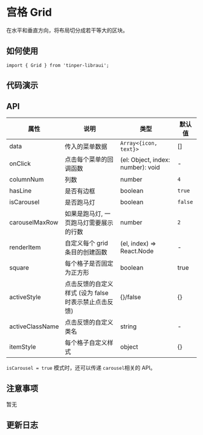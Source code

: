 # 宫格 Grid

在水平和垂直方向，将布局切分成若干等大的区块。

## 如何使用

```
import { Grid } from 'tinper-libraui';

```

## 代码演示


## API



| 属性 | 说明 | 类型 | 默认值 |
| ----|-----|------|------ |
| data    |    传入的菜单数据     | `Array<{icon, text}>`  | [] |
| onClick    |   点击每个菜单的回调函数   | (el: Object, index: number): void  | - |
| columnNum    |   列数     | number  |  `4` |
| hasLine    |   是否有边框     | boolean  |  `true` |
| isCarousel    |   是否跑马灯     | boolean  | `false` |
| carouselMaxRow    |   如果是跑马灯, 一页跑马灯需要展示的行数   | number  | `2` |
| renderItem    |   自定义每个 grid 条目的创建函数   | (el, index) => React.Node  | - |
| square     |   每个格子是否固定为正方形   | boolean | true |
| activeStyle  | 点击反馈的自定义样式 (设为 false 时表示禁止点击反馈) | {}/false | {} |
| activeClassName  | 点击反馈的自定义类名 | string | - |
| itemStyle| 每个格子自定义样式| object|{} |

`isCarousel = true` 模式时，还可以传递 `carousel`相关的 API。


## 注意事项

暂无

## 更新日志
